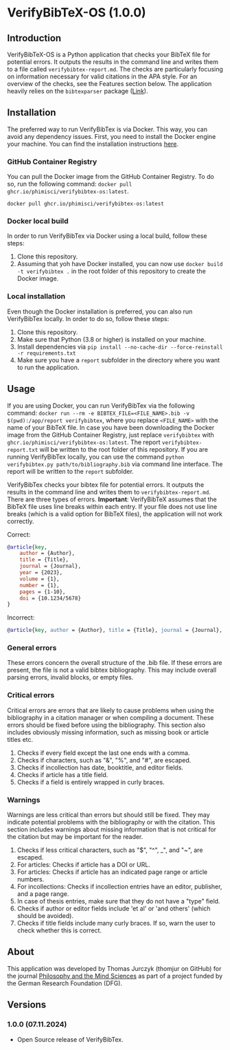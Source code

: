 # VerifyBibTeX-OS (1.0.0)

## Introduction
VerifyBibTeX-OS is a Python application that checks your BibTeX file for potential errors. It outputs the results in the command line and writes them to a file called `verifybibtex-report.md`. The checks are particularly focusing on information necessary for valid citations in the APA style. For an overview of the checks, see the Features section below. The application heavily relies on the `bibtexparser` package ([Link](https://bibtexparser.readthedocs.io/en/main/index.html)).

## Installation
The preferred way to run VerifyBibTex is via Docker. This way, you can avoid any dependency issues. First, you need to install the Docker engine your machine. You can find the installation instructions [here](https://docs.docker.com/get-docker/).


### GitHub Container Registry
You can pull the Docker image from the GitHub Container Registry. To do so, run the following command: `docker pull ghcr.io/phimisci/verifybibtex-os:latest`.

`docker pull ghcr.io/phimisci/verifybibtex-os:latest`


### Docker local build
In order to run VerifyBibTex via Docker using a local build, follow these steps:

1. Clone this repository.
2. Assuming that yoh have Docker installed, you can now use `docker build -t verifybibtex .` in the root folder of this repository to create the Docker image.

### Local installation
Even though the Docker installation is preferred, you can also run VerifyBibTex locally. In order to do so, follow these steps:

1. Clone this repository.
2. Make sure that Python (3.8 or higher) is installed on your machine.
3. Install dependencies via `pip install --no-cache-dir --force-reinstall -r requirements.txt`
4. Make sure you have a `report` subfolder in the directory where you want to run the application.

## Usage
If you are using Docker, you can run VerifyBibTex via the following command: `docker run --rm -e BIBTEX_FILE=<FILE_NAME>.bib -v $(pwd):/app/report verifybibtex`, where you replace `<FILE_NAME>` with the name of your BibTeX file. In case you have been downloading the Docker image from the GitHub Container Registry, just replace `verifybibtex` with `ghcr.io/phimisci/verifybibtex-os:latest`. The report `verifybibtex-report.txt` will be written to the root folder of this repository. If you are running VerifyBibTex locally, you can use the command `python verifybibtex.py path/to/bibliography.bib` via command line interface. The report will be written to the `report` subfolder.

VerifyBibTex checks your bibtex file for potential errors. It outputs the results in the command line and writes them to `verifybibtex-report.md`. There are three types of errors. **Important**: VerifyBibTeX assumes that the BibTeX file uses line breaks within each entry. If your file does not use line breaks (which is a valid option for BibTeX files), the application will not work correctly.

Correct:

```bibtex
@article{key,
    author = {Author},
    title = {Title},
    journal = {Journal},
    year = {2023},
    volume = {1},
    number = {1},
    pages = {1-10},
    doi = {10.1234/5678}
}	
```

Incorrect:

```bibtex
@article{key, author = {Author}, title = {Title}, journal = {Journal}, year = {2023}, volume = {1}, number = {1}, pages = {1-10}, doi = {10.1234/5678}}
```

### General errors
These errors concern the overall structure of the .bib file. If these errors are present, the file is not a valid bibtex bibliography. This may include overall parsing errors, invalid blocks, or empty files.

### Critical errors
Critical errors are errors that are likely to cause problems when using the bibliography in a citation manager or when compiling a document. These errors should be fixed before using the bibliography. This section also includes obviously missing information, such as missing book or article titles etc.

1. Checks if every field except the last one ends with a comma.
2. Checks if characters, such as "&", "%", and "\#", are escaped.
3. Checks if incollection has date, booktitle, and editor fields.
4. Checks if article has a title field.
5. Checks if a field is entirely wrapped in curly braces.

### Warnings
Warnings are less critical than errors but should still be fixed. They may indicate potential problems with the bibliography or with the citation. This section includes warnings about missing information that is not critical for the citation but may be important for the reader.

1. Checks if less critical characters, such as "$", "^", _", and "~", are escaped.
2. For articles: Checks if article has a DOI or URL.
3. For articles: Checks if article has an indicated page range or article numbers.
4. For incollections: Checks if incollection entries have an editor, publisher, and a page range.
5. In case of thesis entries, make sure that they do not have a "type" field.
6. Checks if author or editor fields include 'et al' or 'and others' (which should be avoided).
7. Checks if title fields include many curly braces. If so, warn the user to check whether this is correct.

## About
This application was developed by Thomas Jurczyk (thomjur on GitHub) for the journal [Philosophy and the Mind Sciences](https://philosophymindscience.org/) as part of a project funded by the German Research Foundation (DFG).

## Versions

### 1.0.0 (07.11.2024)
- Open Source release of VerifyBibTex.